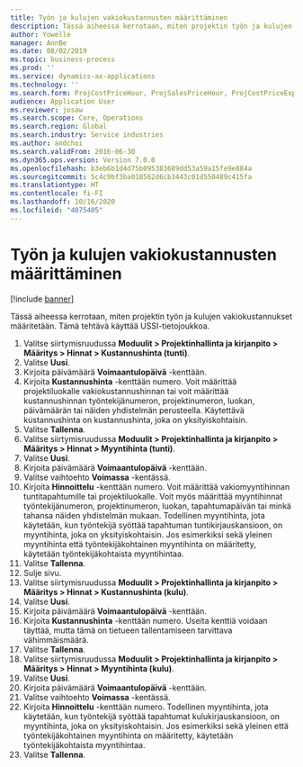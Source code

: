 ```yaml
---
title: Työn ja kulujen vakiokustannusten määrittäminen
description: Tässä aiheessa kerrotaan, miten projektin työn ja kulujen vakiokustannukset määritetään.
author: Yowelle
manager: AnnBe
ms.date: 08/02/2019
ms.topic: business-process
ms.prod: ''
ms.service: dynamics-ax-applications
ms.technology: ''
ms.search.form: ProjCostPriceHour, ProjSalesPriceHour, ProjCostPriceExpense, ProjSalesPriceCost
audience: Application User
ms.reviewer: josaw
ms.search.scope: Core, Operations
ms.search.region: Global
ms.search.industry: Service industries
ms.author: andchoi
ms.search.validFrom: 2016-06-30
ms.dyn365.ops.version: Version 7.0.0
ms.openlocfilehash: b3eb6b1d4d75b095383689dd53a59a15fe9e884a
ms.sourcegitcommit: 5c4c9bf3ba018562d6cb3443c01d550489c415fa
ms.translationtype: HT
ms.contentlocale: fi-FI
ms.lasthandoff: 10/16/2020
ms.locfileid: "4075405"
---
```

# <a name="configure-standard-costs-for-labor-and-expenses"></a>Työn ja kulujen vakiokustannusten määrittäminen

[!include [banner](../../includes/banner.md)]

Tässä aiheessa kerrotaan, miten projektin työn ja kulujen vakiokustannukset määritetään. Tämä tehtävä käyttää USSI-tietojoukkoa.

1. Valitse siirtymisruudussa **Moduulit > Projektinhallinta ja kirjanpito > Määritys > Hinnat > Kustannushinta (tunti)**.
2. Valitse **Uusi**.
3. Kirjoita päivämäärä **Voimaantulopäivä** -kenttään.
4. Kirjoita **Kustannushinta** -kenttään numero. Voit määrittää projektiluokalle vakiokustannushinnan tai voit määrittää kustannushinnan työntekijänumeron, projektinumeron, luokan, päivämäärän tai näiden yhdistelmän perusteella. Käytettävä kustannushinta on kustannushinta, joka on yksityiskohtaisin.  
5. Valitse **Tallenna**.
6. Valitse siirtymisruudussa **Moduulit > Projektinhallinta ja kirjanpito > Määritys > Hinnat > Myyntihinta (tunti)**.
7. Valitse **Uusi**.
8. Kirjoita päivämäärä **Voimaantulopäivä** -kenttään.
9. Valitse vaihtoehto **Voimassa** -kentässä.
10. Kirjoita **Hinnoittelu** -kenttään numero. Voit määrittää vakiomyyntihinnan tuntitapahtumille tai projektiluokalle. Voit myös määrittää myyntihinnat työntekijänumeron, projektinumeron, luokan, tapahtumapäivän tai minkä tahansa näiden yhdistelmän mukaan. Todellinen myyntihinta, jota käytetään, kun työntekijä syöttää tapahtuman tuntikirjauskansioon, on myyntihinta, joka on yksityiskohtaisin. Jos esimerkiksi sekä yleinen myyntihinta että työntekijäkohtainen myyntihinta on määritetty, käytetään työntekijäkohtaista myyntihintaa.  
11. Valitse **Tallenna**.
12. Sulje sivu.
13. Valitse siirtymisruudussa **Moduulit > Projektinhallinta ja kirjanpito > Määritys > Hinnat > Kustannushinta (kulu)**.
14. Valitse **Uusi**.
15. Kirjoita päivämäärä **Voimaantulopäivä** -kenttään.
16. Kirjoita **Kustannushinta** -kenttään numero. Useita kenttiä voidaan täyttää, mutta tämä on tietueen tallentamiseen tarvittava vähimmäismäärä.  
17. Valitse **Tallenna**.
18. Valitse siirtymisruudussa **Moduulit > Projektinhallinta ja kirjanpito > Määritys > Hinnat > Myyntihinta (kulu)**.
19. Valitse **Uusi**.
20. Kirjoita päivämäärä **Voimaantulopäivä** -kenttään.
21. Valitse vaihtoehto **Voimassa** -kentässä.
22. Kirjoita **Hinnoittelu** -kenttään numero. Todellinen myyntihinta, jota käytetään, kun työntekijä syöttää tapahtumat kulukirjauskansioon, on myyntihinta, joka on yksityiskohtaisin. Jos esimerkiksi sekä yleinen että työntekijäkohtainen myyntihinta on määritetty, käytetään työntekijäkohtaista myyntihintaa.  
23. Valitse **Tallenna**.

